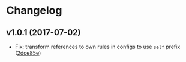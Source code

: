 # Changelog

## v1.0.1 (2017-07-02)

* Fix: transform references to own rules in configs to use `self` prefix ([2dce85e](https://github.com/not-an-aardvark/eslint-plugin-self/commit/2dce85e445a7604f5fd963d1366509fa7a66d420))


